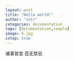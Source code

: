 ```yaml
---
layout: post
title: "Hello world!"
author: "vstr"
categories: documentation
tags: [documentation,sample]
image: 6.jpg
istop: true
---
```


诸事皆宜
百无禁忌
